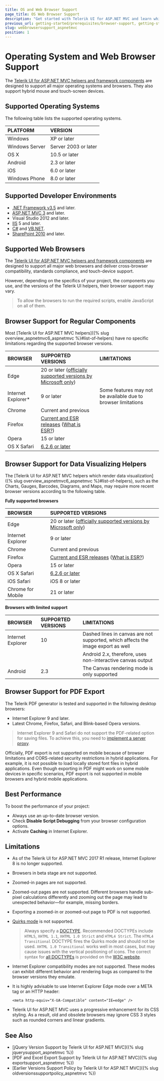 ```yaml
---
title: OS and Web Browser Support
page_title: OS Web Browser Support
description: "Get started with Telerik UI for ASP.NET MVC and learn which are the operating systems and browsers supported by the framework components."
previous_url: getting-started/prerequisites/browser-support, getting-started/prerequisites/os-support
slug: webbrowsersupport_aspnetmvc
position: 1
---
```


# Operating System and Web Browser Support

The [Telerik UI for ASP.NET MVC helpers and framework components](https://demos.telerik.com/aspnet-mvc/) are designed to support all major operating systems and browsers. They also support hybrid mouse and touch-screen devices.

## Supported Operating Systems

The following table lists the supported operating systems.

| PLATFORM          | VERSION               |
| :---------------- | :-------------------- |
| Windows           | XP or later           |
| Windows Server    | Server 2003 or later  |
| OS X              | 10.5 or later         |
| Android           | 2.3 or later          |
| iOS               | 6.0 or later          |
| Windows Phone     | 8.0 or later          |

## Supported Developer Environments

* [.NET Framework v3.5](https://www.microsoft.com/en-us/download/details.aspx?id=21) and later.
* [ASP.NET MVC 3](http://www.asp.net/mvc/mvc3) and later.
* Visual Studio 2012 and later.
* [IIS](https://www.iis.net/) 5 and later.
* [C#](https://msdn.microsoft.com/en-us/library/aa288436(v=vs.71).aspx)  and [VB.NET](http://www.tutorialspoint.com/vb.net/).
* [SharePoint 2010](https://msdn.microsoft.com/en-us/library/office/dd776256(v=office.12).aspx) and later.

## Supported Web Browsers

The [Telerik UI for ASP.NET MVC helpers and framework components](https://demos.telerik.com/aspnet-mvc/) are designed to support all major web browsers and deliver cross-browser compatibility, standards compliance, and touch-device support.

However, depending on the specifics of your project, the components you use, and the versions of the Telerik UI helpers, their browser support may vary.

>To allow the browsers to run the required scripts, enable JavaScript on all of them.

## Browser Support for Regular Components

Most [Telerik UI for ASP.NET MVC helpers]({% slug overview_aspnetmvc6_aspnetmvc %}#list-of-helpers) have no specific limitations regarding the supported browser versions.

| BROWSER           | SUPPORTED VERSIONS            | LIMITATIONS
| :---------------- | :---------------------------- | :---------------
| Edge              | 20 or later ([officially supported versions by Microsoft only](https://en.wikipedia.org/wiki/Microsoft_Edge#Release_history)) |
| Internet Explorer* | 9 or later                    | Some features may not be available due to browser limitations |
| Chrome            | Current and previous          |
| Firefox           | [Current and ESR releases](https://en.wikipedia.org/wiki/History_of_Firefox#Release_history) ([What is ESR?](https://www.mozilla.org/en-US/firefox/organizations/faq/))|
| Opera             | 15 or later                   |
| OS X Safari       | [6.2.6 or later](https://en.wikipedia.org/wiki/Safari_version_history#Mac)|

## Browser Support for Data Visualizing Helpers

The [Telerik UI for ASP.NET MVC helpers which render data visualization]({% slug overview_aspnetmvc6_aspnetmvc %}#list-of-helpers), such as the Charts, Gauges, Barcodes, Diagrams, and Maps, may require more recent browser versions according to the following table.

**Fully supported browsers**

| BROWSER           | SUPPORTED VERSIONS            |
| :---------------- | :---------------------------- |
| Edge              | 20 or later ([officially supported versions by Microsoft only](https://en.wikipedia.org/wiki/Microsoft_Edge#Release_history)) |
| Internet Explorer | 9 or later                    |
| Chrome            | Current and previous          |
| Firefox           | [Current and ESR releases](https://en.wikipedia.org/wiki/History_of_Firefox#Release_history) ([What is ESR?](https://www.mozilla.org/en-US/firefox/organizations/faq/))|
| Opera             | 15 or later                   |
| OS X Safari       | [6.2.6 or later](https://en.wikipedia.org/wiki/Safari_version_history#Mac)|
| iOS Safari        | iOS 8 or later                |
| Chrome for Mobile | 21 or later                   |

**Browsers with limited support**

| BROWSER           | SUPPORTED VERSIONS            | LIMITATIONS                               |
| :---------------- | :---------------------------- | :-----------                              |
| Internet Explorer | 10                            | Dashed lines in canvas are not supported, which affects the image export as well |
|                   |                               | Android 2.x, therefore, uses non-interactive canvas output |
| Android           | 2.3                           | The Canvas rendering mode is only supported

## Browser Support for PDF Export

The Telerik PDF generator is tested and supported in the following desktop browsers:
* Internet Explorer 9 and later.
* Latest Chrome, Firefox, Safari, and Blink-based Opera versions.

> Internet Explorer 9 and Safari do not support the PDF-related option for saving files. To achieve this, you need to [implement a server proxy](https://docs.telerik.com/kendo-ui/controls/data-management/grid/export/pdf-export#using-server-proxy).

Officially, PDF export is not supported on mobile because of browser limitations and CORS-related security restrictions in hybrid applications. For example, it is not possible to load locally stored font files in hybrid applications. Even though exporting in PDF might work on some mobile devices in specific scenarios, PDF export is not supported in mobile browsers and hybrid mobile applications.

## Best Performance

To boost the performance of your project:
* Always use an up-to-date browser version.
* Check **Disable Script Debugging** from your browser configuration options.
* Activate **Caching** in Internet Explorer.

## Limitations

* As of the Telerik UI for ASP.NET MVC 2017 R1 release, Internet Explorer 8 is no longer supported.
* Browsers in beta stage are not supported.
* Zoomed-in pages are not supported.
* Zoomed-out pages are not supported. Different browsers handle sub-pixel calculations differently and zooming out the page may lead to unexpected behavior&mdash;for example, missing borders.
* Exporting a zoomed-in or zoomed-out page to PDF is not supported.
* [Quirks mode](https://www.quirksmode.org/css/quirksmode.html) is not supported.

    > Always specify a [DOCTYPE](https://www.sitepoint.com/web-foundations/doctypes/). Recommended DOCTYPEs include `HTML5`, `XHTML 1.1`, `XHTML 1.0 Strict` and `HTML4 Strict`. The `HTML4 Transitional` DOCTYPE fires the Quirks mode and should not be used. `XHTML 1.0 Transitional` works well in most cases, but may cause issues with the vertical positioning of icons. The correct syntax for [all DOCTYPEs](https://www.w3.org/QA/2002/04/valid-dtd-list.html) is provided on the [W3C website](https://www.w3.org/).

* Internet Explorer compatibility modes are not supported. These modes can exhibit different behavior and rendering bugs as compared to the browser versions they emulate.
* It is highly advisable to use Internet Explorer Edge mode over a META tag or an HTTP header:

    ```
    <meta http-equiv="X-UA-Compatible" content="IE=edge" />
    ```

* Telerik UI for ASP.NET MVC uses a progressive enhancement for its CSS styling. As a result, old and obsolete browsers may ignore CSS 3 styles such as rounded corners and linear gradients.

## See Also

* [jQuery Version Support by Telerik UI for ASP.NET MVC]({% slug jquerysupport_aspnetmvc %})
* [PDF and Excel Export Support by Telerik UI for ASP.NET MVC]({% slug exportsupport_aspnetmvc %})
* [Earlier Versions Support Policy by Telerik UI for ASP.NET MVC]({% slug oldversionssupportpolicy_aspnetmvc %})
